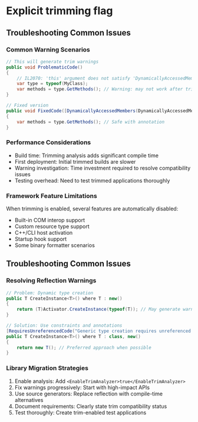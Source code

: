 # Explicit trimming flag
## Troubleshooting Common Issues
### Common Warning Scenarios

```csharp
// This will generate trim warnings
public void ProblematicCode()
{
    // IL2070: 'this' argument does not satisfy 'DynamicallyAccessedMemberTypes.PublicMethods'
    var type = typeof(MyClass);
    var methods = type.GetMethods(); // Warning: may not work after trimming
}

// Fixed version
public void FixedCode([DynamicallyAccessedMembers(DynamicallyAccessedMemberTypes.PublicMethods)] Type type)
{
    var methods = type.GetMethods(); // Safe with annotation
}
```

### Performance Considerations

- Build time: Trimming analysis adds significant compile time
- First deployment: Initial trimmed builds are slower
- Warning investigation: Time investment required to resolve compatibility issues
- Testing overhead: Need to test trimmed applications thoroughly

### Framework Feature Limitations

When trimming is enabled, several features are automatically disabled:

- Built-in COM interop support
- Custom resource type support
- C++/CLI host activation
- Startup hook support
- Some binary formatter scenarios

## Troubleshooting Common Issues

### Resolving Reflection Warnings

```csharp
// Problem: Dynamic type creation
public T CreateInstance<T>() where T : new()
{
    return (T)Activator.CreateInstance(typeof(T)); // May generate warnings
}

// Solution: Use constraints and annotations
[RequiresUnreferencedCode("Generic type creation requires unreferenced code")]
public T CreateInstance<T>() where T : class, new()
{
    return new T(); // Preferred approach when possible
}
```

### Library Migration Strategies

1. Enable analysis: Add `<EnableTrimAnalyzer>true</EnableTrimAnalyzer>`
2. Fix warnings progressively: Start with high-impact APIs
3. Use source generators: Replace reflection with compile-time alternatives
4. Document requirements: Clearly state trim compatibility status
5. Test thoroughly: Create trim-enabled test applications
